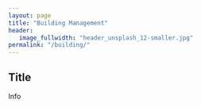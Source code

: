 ```yaml
---
layout: page
title: "Building Management"
header:
   image_fullwidth: "header_unsplash_12-smaller.jpg"
permalink: "/building/"
---
```


## Title
Info
